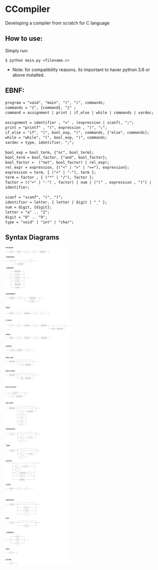 # CCompiler
Developing a compiler from scratch for C language

## How to use:

Simply run:

```
$ python main.py <filename.c>
```

* Note: for compatibility reasons, its important to haver python 3.6 or above installed.

## EBNF:

```ebnf
program = "void", "main", "(", ")", commands;
commands = "{", {command}, "}" ;
command = assignment | print | if_else | while | commands | vardec;

assignment = identifier , "=" , (expression | scanf), ";";
print = "printf" , "(", expression , ")", ";";
if_else = "if", "(", bool_exp, ")", commands, ["else", commands];
while = "while", "(", bool_exp, ")", commands;
vardec = type, identifier, ";";

bool_exp = bool_term, {"or", bool_term}; 
bool_term = bool_factor, {"and", bool_factor};
bool_factor =  ("not", bool_factor) | rel_expr;
rel_expr = expression, {("<" | ">" | "=="), expression};
expression = term, { ("+" | "-"), term };
term = factor , { ("*" | "/"), factor };
factor = (("+" | "-") , factor) | num | ("(" , expression , ")") | identifier;

scanf = "scanf", "(", ")";
identifier = letter, { letter | digit | "_" };
num = digit, {digit};
letter = "a" .. "Z";
digit = "0" .. "9";
type = "void" | "int" | "char";
```

## Syntax Diagrams

![Alt text](imgs/syntax_diagram.png?raw=true "SYNTAX DIAGRAM")
